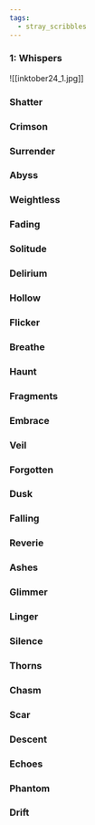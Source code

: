 ```yaml
---
tags:
  - stray_scribbles
---
```

### 1: Whispers
![[inktober24_1.jpg]]
### Shatter
### Crimson
### Surrender
### Abyss
### Weightless
### Fading
### Solitude
### Delirium
### Hollow
### Flicker
### Breathe
### Haunt
### Fragments
### Embrace
### Veil
### Forgotten
### Dusk
### Falling
### Reverie
### Ashes
### Glimmer
### Linger
### Silence
### Thorns
### Chasm
### Scar
### Descent
### Echoes
### Phantom
### Drift